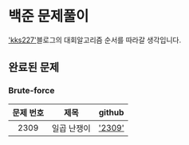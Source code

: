 # 백준 문제풀이
['kks227'](https://kks227.blog.me/220791837179)블로그의 대회알고리즘 순서를 따라갈 생각입니다.

## 완료된 문제

### Brute-force
|문제 번호|제목|github|
|:-------:|:--:|:----:|
|2309     |일곱 난쟁이|['2309'](https://github.com/DaeHwanGi/BAEKJOON_solution/tree/master/Brute-force/2309)

